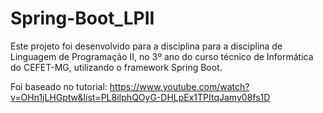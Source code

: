 # Spring-Boot_LPII

Este projeto foi desenvolvido para a disciplina para a disciplina de Linguagem de Programação II, no 3º ano do curso técnico de Informática do CEFET-MG, utilizando o framework Spring Boot.

Foi baseado no tutorial: <a href="https://www.youtube.com/watch?v=OHn1jLHGptw&list=PL8iIphQOyG-DHLpEx1TPItqJamy08fs1D">https://www.youtube.com/watch?v=OHn1jLHGptw&list=PL8iIphQOyG-DHLpEx1TPItqJamy08fs1D</a>
